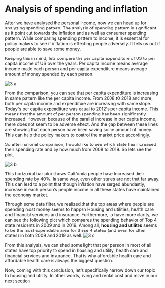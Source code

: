 # Analysis of spending and inflation

After we have analysed the personal income, now we can head up for analyzing spending pattern. The analysis of spending pattern is significant as it  point out towards the inflation and as well
as consumer spending pattern. While comparing spending pattern to income, it is essential for policy makers to see if inflation is effecting people adversely. It tells us out
if people are able to save some money. 

Keeping this in mind, lets compare the per capita expenditure of US to per capita income of US over the years. Per capita income means average income made each person and per capita expenditure 
means average amount of money spended by each person.

![3 a](https://user-images.githubusercontent.com/74025005/98333253-4ec21b80-1fce-11eb-8eab-fc3b2ced199d.png)

From the comparison, you can see that per capita expenditure is increasing in same pattern like the per capita income. From 2008 t0 2018 and more, both per capita income and expenditure are increasing
with same slope. Today's per capita expenditure was equal to 2012's per capita income. This means that the amount of per person spending has been significantly increased. However, because of the parallel increase in per capita income,
there does not seem to be adverse effect. And the gap between these lines are showing that each person have been saving some amount of money. This can help the policy makers to control the market price accordingly.

So after national comparison, I would like to see which state has increased their spending rate and by how much from 2008 to 2019. So lets see the plot.

![3 b](https://user-images.githubusercontent.com/74025005/98333261-51247580-1fce-11eb-8b2d-6bf6587da3c9.png)

This horizontol bar plot shows California people have increased their spending rate by 40%. In same way, even other states are not that far away. This can lead to a point that though inflation have surged abundantly, 
increase in each person's people income in all these states have maintained the economy market.

Through some data filter,  we realized that the top areas where people are spending most money seems to happen Housing and utilities, health care and financial services and insurance.
Furthermore, to have more clarity, we can see the following plot which compares the spending behavior of Top 4 state residents in 2009 and in 2019. Among all, **housing and utilites** seems to be 
the most expendable area for these 4 states (and even for other states) in both 2009 and 2019 as well.
![3 c](https://user-images.githubusercontent.com/74025005/98333262-5386cf80-1fce-11eb-8b23-f5545e039b47.png)

From this analysis, we can shed some light that per person in most of all states have top priority to spend in housing and utility, health care and financial services and insurance.
That is why affordable health care and affordable health care is always the biggest question.

Now, coming with this conclusion, let's specifically narrow down our topic to housing and utility. In other words, living and rental cost and move in our [next section]( )
